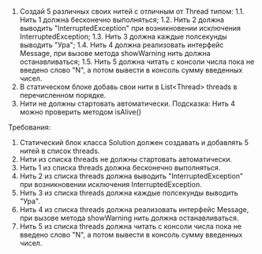 
1. Создай 5 различных своих нитей c отличным от Thread типом:
1.1. Нить 1 должна бесконечно выполняться;
1.2. Нить 2 должна выводить &quot;InterruptedException&quot; при возникновении исключения InterruptedException;
1.3. Нить 3 должна каждые полсекунды выводить &quot;Ура&quot;;
1.4. Нить 4 должна реализовать интерфейс Message, при вызове метода showWarning нить должна останавливаться;
1.5. Нить 5 должна читать с консоли числа пока не введено слово &quot;N&quot;, а потом вывести в консоль сумму введенных чисел.
2. В статическом блоке добавь свои нити в List&lt;Thread&gt; threads в перечисленном порядке.
3. Нити не должны стартовать автоматически.
Подсказка: Нить 4 можно проверить методом isAlive()


Требования:
1.	Статический блок класса Solution должен создавать и добавлять 5 нитей в список threads.
2.	Нити из списка threads не должны стартовать автоматически.
3.	Нить 1 из списка threads должна бесконечно выполняться.
4.	Нить 2 из списка threads должна выводить &quot;InterruptedException&quot; при возникновении исключения InterruptedException.
5.	Нить 3 из списка threads должна каждые полсекунды выводить &quot;Ура&quot;.
6.	Нить 4 из списка threads должна реализовать интерфейс Message, при вызове метода showWarning нить должна останавливаться.
7.	Нить 5 из списка threads должна читать с консоли числа пока не введено слово &quot;N&quot;, а потом вывести в консоль сумму введенных чисел.


